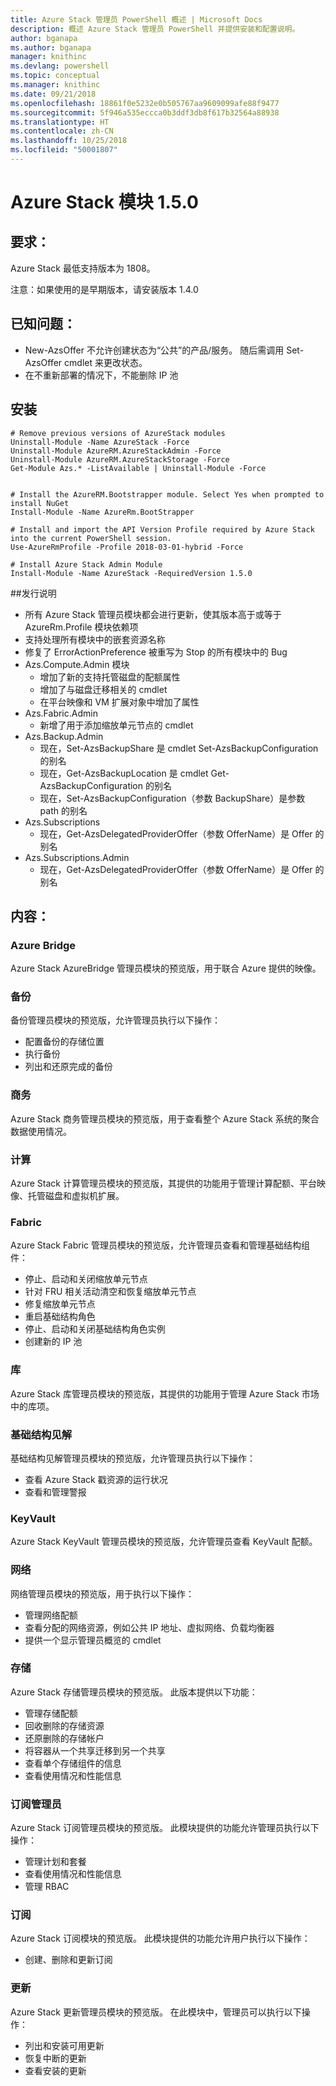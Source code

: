 ```yaml
---
title: Azure Stack 管理员 PowerShell 概述 | Microsoft Docs
description: 概述 Azure Stack 管理员 PowerShell 并提供安装和配置说明。
author: bganapa
ms.author: bganapa
manager: knithinc
ms.devlang: powershell
ms.topic: conceptual
ms.manager: knithinc
ms.date: 09/21/2018
ms.openlocfilehash: 18861f0e5232e0b505767aa9609099afe88f9477
ms.sourcegitcommit: 5f946a535eccca0b3ddf3db8f617b32564a88938
ms.translationtype: HT
ms.contentlocale: zh-CN
ms.lasthandoff: 10/25/2018
ms.locfileid: "50001807"
---
```

# <a name="azure-stack-module-150"></a>Azure Stack 模块 1.5.0

## <a name="requirements"></a>要求：
Azure Stack 最低支持版本为 1808。

注意：如果使用的是早期版本，请安装版本 1.4.0

## <a name="known-issues"></a>已知问题：

- New-AzsOffer 不允许创建状态为“公共”的产品/服务。 随后需调用 Set-AzsOffer cmdlet 来更改状态。
- 在不重新部署的情况下，不能删除 IP 池

## <a name="install"></a>安装
```
# Remove previous versions of AzureStack modules
Uninstall-Module -Name AzureStack -Force 
Uninstall-Module AzureRM.AzureStackAdmin -Force
Uninstall-Module AzureRM.AzureStackStorage -Force
Get-Module Azs.* -ListAvailable | Uninstall-Module -Force


# Install the AzureRM.Bootstrapper module. Select Yes when prompted to install NuGet
Install-Module -Name AzureRm.BootStrapper

# Install and import the API Version Profile required by Azure Stack into the current PowerShell session.
Use-AzureRmProfile -Profile 2018-03-01-hybrid -Force

# Install Azure Stack Admin Module
Install-Module -Name AzureStack -RequiredVersion 1.5.0
```

##<a name="release-notes"></a>发行说明
* 所有 Azure Stack 管理员模块都会进行更新，使其版本高于或等于 AzureRm.Profile 模块依赖项
* 支持处理所有模块中的嵌套资源名称
* 修复了 ErrorActionPreference 被重写为 Stop 的所有模块中的 Bug
* Azs.Compute.Admin 模块
    * 增加了新的支持托管磁盘的配额属性
    * 增加了与磁盘迁移相关的 cmdlet
    * 在平台映像和 VM 扩展对象中增加了属性
* Azs.Fabric.Admin 
    * 新增了用于添加缩放单元节点的 cmdlet
* Azs.Backup.Admin
    * 现在，Set-AzsBackupShare 是 cmdlet Set-AzsBackupConfiguration 的别名
    * 现在，Get-AzsBackupLocation 是 cmdlet Get-AzsBackupConfiguration 的别名
    * 现在，Set-AzsBackupConfiguration（参数 BackupShare）是参数 path 的别名
* Azs.Subscriptions
    * 现在，Get-AzsDelegatedProviderOffer（参数 OfferName）是 Offer 的别名
* Azs.Subscriptions.Admin
    * 现在，Get-AzsDelegatedProviderOffer（参数 OfferName）是 Offer 的别名

## <a name="content"></a>内容：
### <a name="azure-bridge"></a>Azure Bridge
Azure Stack AzureBridge 管理员模块的预览版，用于联合 Azure 提供的映像。

### <a name="backup"></a>备份
备份管理员模块的预览版，允许管理员执行以下操作：
- 配置备份的存储位置
- 执行备份
- 列出和还原完成的备份

### <a name="commerce"></a>商务
Azure Stack 商务管理员模块的预览版，用于查看整个 Azure Stack 系统的聚合数据使用情况。

### <a name="compute"></a>计算
Azure Stack 计算管理员模块的预览版，其提供的功能用于管理计算配额、平台映像、托管磁盘和虚拟机扩展。

### <a name="fabric"></a>Fabric
Azure Stack Fabric 管理员模块的预览版，允许管理员查看和管理基础结构组件：
- 停止、启动和关闭缩放单元节点
- 针对 FRU 相关活动清空和恢复缩放单元节点
- 修复缩放单元节点
- 重启基础结构角色
- 停止、启动和关闭基础结构角色实例
- 创建新的 IP 池


### <a name="gallery"></a>库
Azure Stack 库管理员模块的预览版，其提供的功能用于管理 Azure Stack 市场中的库项。

### <a name="infrastructure-insights"></a>基础结构见解
基础结构见解管理员模块的预览版，允许管理员执行以下操作：
- 查看 Azure Stack 戳资源的运行状况
- 查看和管理警报

### <a name="keyvault"></a>KeyVault
Azure Stack KeyVault 管理员模块的预览版，允许管理员查看 KeyVault 配额。

### <a name="network"></a>网络
网络管理员模块的预览版，用于执行以下操作：
- 管理网络配额
- 查看分配的网络资源，例如公共 IP 地址、虚拟网络、负载均衡器
- 提供一个显示管理员概览的 cmdlet

### <a name="storage"></a>存储
Azure Stack 存储管理员模块的预览版。  此版本提供以下功能：
- 管理存储配额
- 回收删除的存储资源
- 还原删除的存储帐户
- 将容器从一个共享迁移到另一个共享
- 查看单个存储组件的信息
- 查看使用情况和性能信息

### <a name="subscription-admin"></a>订阅管理员
Azure Stack 订阅管理员模块的预览版。  此模块提供的功能允许管理员执行以下操作：
- 管理计划和套餐
- 查看使用情况和性能信息
- 管理 RBAC

### <a name="subscription"></a>订阅
Azure Stack 订阅模块的预览版。  此模块提供的功能允许用户执行以下操作：
- 创建、删除和更新订阅

### <a name="update"></a>更新
Azure Stack 更新管理员模块的预览版。  在此模块中，管理员可以执行以下操作：
- 列出和安装可用更新
- 恢复中断的更新
- 查看安装的更新

